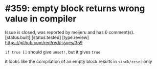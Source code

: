 
#359: empty block returns wrong value in compiler
================================================================================
Issue is closed, was reported by meijeru and has 0 comment(s).
[status.built] [status.tested] [type.review]
<https://github.com/red/red/issues/359>

`if true []` should give `unset!`, but it gives `true`

it looks like the compilation of an empty block results in `stack/reset` only



